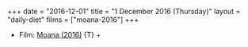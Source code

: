 +++
date = "2016-12-01"
title = "1 December 2016 (Thursday)"
layout = "daily-diet"
films = ["moana-2016"]
+++


* Film: [Moana (2016)](/films/moana-2016) {T} +